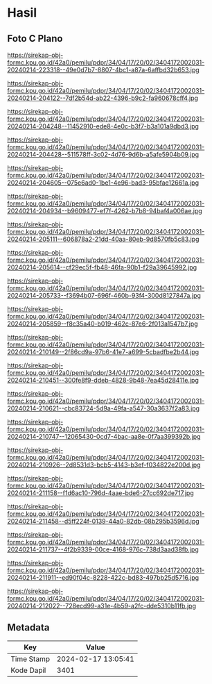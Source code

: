 # Hasil

## Foto C Plano

https://sirekap-obj-formc.kpu.go.id/42a0/pemilu/pdpr/34/04/17/20/02/3404172002031-20240214-223318--49e0d7b7-8807-4bc1-a87a-6affbd32b653.jpg

https://sirekap-obj-formc.kpu.go.id/42a0/pemilu/pdpr/34/04/17/20/02/3404172002031-20240214-204122--7df2b54d-ab22-4396-b9c2-fa960678cff4.jpg

https://sirekap-obj-formc.kpu.go.id/42a0/pemilu/pdpr/34/04/17/20/02/3404172002031-20240214-204248--11452910-ede8-4e0c-b3f7-b3a101a9dbd3.jpg

https://sirekap-obj-formc.kpu.go.id/42a0/pemilu/pdpr/34/04/17/20/02/3404172002031-20240214-204428--511578ff-3c02-4d76-9d6b-a5afe5904b09.jpg

https://sirekap-obj-formc.kpu.go.id/42a0/pemilu/pdpr/34/04/17/20/02/3404172002031-20240214-204605--075e6ad0-1be1-4e96-bad3-95bfae12661a.jpg

https://sirekap-obj-formc.kpu.go.id/42a0/pemilu/pdpr/34/04/17/20/02/3404172002031-20240214-204934--b9609477-ef7f-4262-b7b8-94baf4a006ae.jpg

https://sirekap-obj-formc.kpu.go.id/42a0/pemilu/pdpr/34/04/17/20/02/3404172002031-20240214-205111--606878a2-21dd-40aa-80eb-9d8570fb5c83.jpg

https://sirekap-obj-formc.kpu.go.id/42a0/pemilu/pdpr/34/04/17/20/02/3404172002031-20240214-205614--cf29ec5f-fb48-46fa-90b1-f29a39645992.jpg

https://sirekap-obj-formc.kpu.go.id/42a0/pemilu/pdpr/34/04/17/20/02/3404172002031-20240214-205733--f3694b07-696f-460b-93f4-300d8127847a.jpg

https://sirekap-obj-formc.kpu.go.id/42a0/pemilu/pdpr/34/04/17/20/02/3404172002031-20240214-205859--f8c35a40-b019-462c-87e6-2f013a1547b7.jpg

https://sirekap-obj-formc.kpu.go.id/42a0/pemilu/pdpr/34/04/17/20/02/3404172002031-20240214-210149--2f86cd9a-97b6-41e7-a699-5cbadfbe2b44.jpg

https://sirekap-obj-formc.kpu.go.id/42a0/pemilu/pdpr/34/04/17/20/02/3404172002031-20240214-210451--300fe8f9-ddeb-4828-9b48-7ea45d28411e.jpg

https://sirekap-obj-formc.kpu.go.id/42a0/pemilu/pdpr/34/04/17/20/02/3404172002031-20240214-210621--cbc83724-5d9a-49fa-a547-30a3637f2a83.jpg

https://sirekap-obj-formc.kpu.go.id/42a0/pemilu/pdpr/34/04/17/20/02/3404172002031-20240214-210747--12065430-0cd7-4bac-aa8e-0f7aa399392b.jpg

https://sirekap-obj-formc.kpu.go.id/42a0/pemilu/pdpr/34/04/17/20/02/3404172002031-20240214-210926--2d8531d3-bcb5-4143-b3ef-f034822e200d.jpg

https://sirekap-obj-formc.kpu.go.id/42a0/pemilu/pdpr/34/04/17/20/02/3404172002031-20240214-211158--f1d6ac10-796d-4aae-bde6-27cc692de717.jpg

https://sirekap-obj-formc.kpu.go.id/42a0/pemilu/pdpr/34/04/17/20/02/3404172002031-20240214-211458--d5ff224f-0139-44a0-82db-08b295b3596d.jpg

https://sirekap-obj-formc.kpu.go.id/42a0/pemilu/pdpr/34/04/17/20/02/3404172002031-20240214-211737--4f2b9339-00ce-4168-976c-738d3aad38fb.jpg

https://sirekap-obj-formc.kpu.go.id/42a0/pemilu/pdpr/34/04/17/20/02/3404172002031-20240214-211911--ed90f04c-8228-422c-bd83-497bb25d5716.jpg

https://sirekap-obj-formc.kpu.go.id/42a0/pemilu/pdpr/34/04/17/20/02/3404172002031-20240214-212022--728ecd99-a31e-4b59-a2fc-dde5310b11fb.jpg


## Metadata

| Key        | Value               |
| ---------- | ------------------- |
| Time Stamp | 2024-02-17 13:05:41 |
| Kode Dapil | 3401                |



